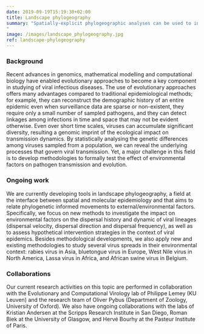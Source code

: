 ```yaml
---
date: 2019-09-19T15:19:30+02:00
title: Landscape phylogeography
summary: "Spatially-explicit phylogeographic analyses can be used to introduce phylogenetic trees in a geographic context. Over the last years, we started exploiting such spatially-annotated trees to investigate the impact on environmental factors on the dispersal history and dynamic of viral lineages (dispersal velocity, dispersal direction and dispersal frequency). Furthermore, we also aim to use phylogeographic reconstruction to assess hypothetical intervention strategies in the context of viral epidemics.
"
image: /images/landscape_phylogeography.jpg
ref: landscape-phylogeography
---
```


### Background

Recent advances in genomics, mathematical modelling and computational biology have enabled evolutionary approaches to become a key component in studying of viral infectious diseases. The use of evolutionary approaches offers many advantages compared to traditional epidemiological methods; for example, they can reconstruct the demographic history of an entire epidemic even when surveillance data are sparse or non-existent, they require only a small number of sampled pathogens, and they can detect linkages among infections in time and space that may not be evident otherwise. Even over short time scales, viruses can accumulate significant diversity, resulting a genomic imprint of the ecological impact on transmission dynamics. By statistically analysing the genetic differences among viruses sampled from a population, we can reveal the underlying processes that govern viral transmission. Yet, a major challenge in this field is to develop methodologies to formally test the effect of environmental factors on pathogen transmission and evolution.

### Ongoing work

We are currently developing tools in landscape phylogeography, a field at the interface between spatial and molecular epidemiology and that aims to relate phylogenetic informed movements to external/environmental factors. Specifically, we focus on new methods to investigate the impact on environmental factors on the dispersal history and dynamic of viral lineages (dispersal velocity, dispersal direction and dispersal frequency), as well as to assess hypothetical intervention strategies in the context of viral epidemics. Besides methodological developments, we also apply new and existing methodologies to study several virus spreads in their environmental context: rabies virus in Asia, bluetongue virus in Europe, West Nile virus in North America, Lassa virus in Africa, and African swine virus in Belgium.

### Collaborations

Our current research activities on this topic are performed in collaboration with the Evolutionary and Computational Virology lab of Philippe Lemey (KU Leuven) and the research team of Oliver Pybus (Department of Zoology, University of Oxford). We also have ongoing collaborations with the labs of Kristian Andersen at the Scripps Research Institute in San Diego, Roman Biek at the University of Glasgow, and Hervé Bourhy at the Pasteur Institute of Paris.

